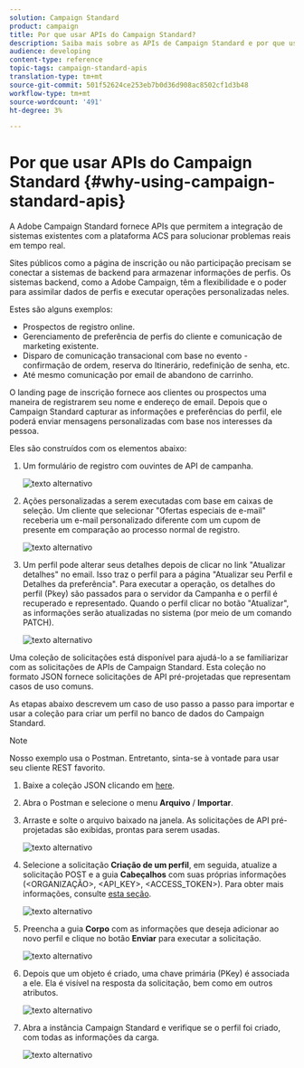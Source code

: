 ```yaml
---
solution: Campaign Standard
product: campaign
title: Por que usar APIs do Campaign Standard?
description: Saiba mais sobre as APIs de Campaign Standard e por que usá-las.
audience: developing
content-type: reference
topic-tags: campaign-standard-apis
translation-type: tm+mt
source-git-commit: 501f52624ce253eb7b0d36d908ac8502cf1d3b48
workflow-type: tm+mt
source-wordcount: '491'
ht-degree: 3%

---
```



# Por que usar APIs do Campaign Standard {#why-using-campaign-standard-apis}

A Adobe Campaign Standard fornece APIs que permitem a integração de sistemas existentes com a plataforma ACS para solucionar problemas reais em tempo real.

Sites públicos como a página de inscrição ou não participação precisam se conectar a sistemas de backend para armazenar informações de perfis. Os sistemas backend, como a Adobe Campaign, têm a flexibilidade e o poder para assimilar dados de perfis e executar operações personalizadas neles.

Estes são alguns exemplos:

* Prospectos de registro online.
* Gerenciamento de preferência de perfis do cliente e comunicação de marketing existente.
* Disparo de comunicação transacional com base no evento - confirmação de ordem, reserva do Itinerário, redefinição de senha, etc.
* Até mesmo comunicação por email de abandono de carrinho.

O landing page de inscrição fornece aos clientes ou prospectos uma maneira de registrarem seu nome e endereço de email. Depois que o Campaign Standard capturar as informações e preferências do perfil, ele poderá enviar mensagens personalizadas com base nos interesses da pessoa.

Eles são construídos com os elementos abaixo:

1. Um formulário de registro com ouvintes de API de campanha.

   ![texto alternativo](assets/apis_uc1.png)

1. Ações personalizadas a serem executadas com base em caixas de seleção. Um cliente que selecionar &quot;Ofertas especiais de e-mail&quot; receberia um e-mail personalizado diferente com um cupom de presente em comparação ao processo normal de registro.

   ![texto alternativo](assets/apis_uc2.png)

1. Um perfil pode alterar seus detalhes depois de clicar no link &quot;Atualizar detalhes&quot; no email. Isso traz o perfil para a página &quot;Atualizar seu Perfil e Detalhes da preferência&quot;. Para executar a operação, os detalhes do perfil (Pkey) são passados para o servidor da Campanha e o perfil é recuperado e representado. Quando o perfil clicar no botão &quot;Atualizar&quot;, as informações serão atualizadas no sistema (por meio de um comando PATCH).

   ![texto alternativo](assets/apis_uc3.png)

Uma coleção de solicitações está disponível para ajudá-lo a se familiarizar com as solicitações de APIs de Campaign Standard. Esta coleção no formato JSON fornece solicitações de API pré-projetadas que representam casos de uso comuns.

As etapas abaixo descrevem um caso de uso passo a passo para importar e usar a coleção para criar um perfil no banco de dados do Campaign Standard.

>[!NOTE]
>
>Nosso exemplo usa o Postman. Entretanto, sinta-se à vontade para usar seu cliente REST favorito.

1. Baixe a coleção JSON clicando em [here](https://helpx.adobe.com/content/dam/help/en/campaign/kb/working-with-acs-api/_jcr_content/main-pars/download_section/download-1/KB_postman_collection.json.zip).

1. Abra o Postman e selecione o menu **Arquivo** / **Importar**.

1. Arraste e solte o arquivo baixado na janela. As solicitações de API pré-projetadas são exibidas, prontas para serem usadas.

   ![texto alternativo](assets/postman_collection.png)

1. Selecione a solicitação **Criação de um perfil**, em seguida, atualize a solicitação POST e a guia **Cabeçalhos** com suas próprias informações (&lt;ORGANIZAÇÃO>, &lt;API_KEY>, &lt;ACCESS_TOKEN>). Para obter mais informações, consulte [esta seção](../../api/using/setting-up-api-access.md).

   ![texto alternativo](assets/postman_uc1.png)

1. Preencha a guia **Corpo** com as informações que deseja adicionar ao novo perfil e clique no botão **Enviar** para executar a solicitação.

   ![texto alternativo](assets/postman_uc2.png)

1. Depois que um objeto é criado, uma chave primária (PKey) é associada a ele. Ela é visível na resposta da solicitação, bem como em outros atributos.

   ![texto alternativo](assets/postman_uc3.png)

1. Abra a instância Campaign Standard e verifique se o perfil foi criado, com todas as informações da carga.

   ![texto alternativo](assets/postman_uc4.png)
